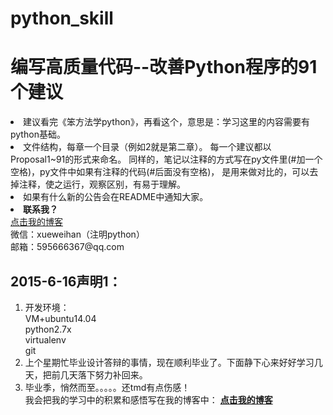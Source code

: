 # python_skill
<h1>编写高质量代码--改善Python程序的91个建议</h1>
<p>
    <li>
        建议看完《笨方法学python》，再看这个，意思是：学习这里的内容需要有python基础。
    </li>
	<li>
        文件结构，每章一个目录（例如2就是第二章）。
        每一个建议都以Proposal1~91的形式来命名。
        同样的，笔记以注释的方式写在py文件里(#加一个空格)，py文件中如果有注释的代码(#后面没有空格)，
        是用来做对比的，可以去掉注释，使之运行，观察区别，有易于理解。
	</li>
	<li>
	    如果有什么新的公告会在README中通知大家。
	</li>
	<li>
		<strong>联系我？</strong><br>
		<a href="http://www.cnblogs.com/xueweihan/">点击我的博客</a><br>
        微信：xueweihan（注明python）<br>
        邮箱：595666367@qq.com   
	</li>
</p>

<p>
	<h2>
	2015-6-16声明1：
	</h2>
	<ol>
	    <li>
	        开发环境：<br>
	        VM+ubuntu14.04<br>
	        python2.7x<br>
	        virtualenv<br>
	        git
	    </li>
	    <li>
	        上个星期忙毕业设计答辩的事情，现在顺利毕业了。下面静下心来好好学习几天，把前几天落下努力补回来。
	    </li>
	    <li>
	        毕业季，悄然而至。。。。。还tmd有点伤感！
	    </li>
	    我会把我的学习中的积累和感悟写在我的博客中：
	    <strong><a href="http://www.cnblogs.com/xueweihan/">点击我的博客</a></strong>
	</ol>
</p>
<!--常用html标签：
有序标签：
      <OL>
	  <LI>有序标签</LI>
	  <LI>有序标签</LI>
	  <LI>有序标签</LI>	
 	  </OL>
连接： 	  
 	  <a href="url">Link text</a>
 	  
-->

